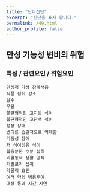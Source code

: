 ```yaml
---
title: "난다진단"
excerpt: "진단을 표시 합니다."
permalink: /49.html
author_profile: false
---
```

## 만성 기능성 변비의 위험




### 특성 / 관련요인 / 위험요인

>                
    
    만성적 가상 장폐색증
    식품 섭취 감소
    탈수
    우울
    불균형적인 고지방 식이
    불균형적인 고단백 식이
    성장 장애
    변의를 습관적으로 억제함
    기동성 장애
    저 식이섬유 식이
    불충분한 수분 섭취
    비활동적 생활 양식
    저칼로리 섭취
    약물적 요인
    여러 약의 병용투여
    대장 통과 시간 지연
